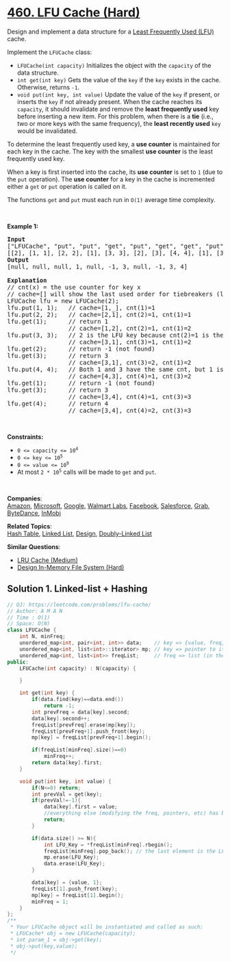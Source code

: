 # [460. LFU Cache (Hard)](https://leetcode.com/problems/lfu-cache/)

<p>Design and implement a data structure for a <a href="https://en.wikipedia.org/wiki/Least_frequently_used" target="_blank">Least Frequently Used (LFU)</a> cache.</p>

<p>Implement the <code>LFUCache</code> class:</p>

<ul>
	<li><code>LFUCache(int capacity)</code> Initializes the object with the <code>capacity</code> of the data structure.</li>
	<li><code>int get(int key)</code> Gets the value of the <code>key</code> if the <code>key</code> exists in the cache. Otherwise, returns <code>-1</code>.</li>
	<li><code>void put(int key, int value)</code> Update the value of the <code>key</code> if present, or inserts the <code>key</code> if not already present. When the cache reaches its <code>capacity</code>, it should invalidate and remove the <strong>least frequently used</strong> key before inserting a new item. For this problem, when there is a <strong>tie</strong> (i.e., two or more keys with the same frequency), the <strong>least recently used</strong> <code>key</code> would be invalidated.</li>
</ul>

<p>To determine the least frequently used key, a <strong>use counter</strong> is maintained for each key in the cache. The key with the smallest <strong>use counter</strong> is the least frequently used key.</p>

<p>When a key is first inserted into the cache, its <strong>use counter</strong> is set to <code>1</code> (due to the <code>put</code> operation). The <strong>use counter</strong> for a key in the cache is incremented either a <code>get</code> or <code>put</code> operation is called on it.</p>

<p>The functions&nbsp;<code data-stringify-type="code">get</code>&nbsp;and&nbsp;<code data-stringify-type="code">put</code>&nbsp;must each run in <code>O(1)</code> average time complexity.</p>

<p>&nbsp;</p>
<p><strong>Example 1:</strong></p>

<pre><strong>Input</strong>
["LFUCache", "put", "put", "get", "put", "get", "get", "put", "get", "get", "get"]
[[2], [1, 1], [2, 2], [1], [3, 3], [2], [3], [4, 4], [1], [3], [4]]
<strong>Output</strong>
[null, null, null, 1, null, -1, 3, null, -1, 3, 4]

<strong>Explanation</strong>
// cnt(x) = the use counter for key x
// cache=[] will show the last used order for tiebreakers (leftmost element is  most recent)
LFUCache lfu = new LFUCache(2);
lfu.put(1, 1);   // cache=[1,_], cnt(1)=1
lfu.put(2, 2);   // cache=[2,1], cnt(2)=1, cnt(1)=1
lfu.get(1);      // return 1
                 // cache=[1,2], cnt(2)=1, cnt(1)=2
lfu.put(3, 3);   // 2 is the LFU key because cnt(2)=1 is the smallest, invalidate 2.
&nbsp;                // cache=[3,1], cnt(3)=1, cnt(1)=2
lfu.get(2);      // return -1 (not found)
lfu.get(3);      // return 3
                 // cache=[3,1], cnt(3)=2, cnt(1)=2
lfu.put(4, 4);   // Both 1 and 3 have the same cnt, but 1 is LRU, invalidate 1.
                 // cache=[4,3], cnt(4)=1, cnt(3)=2
lfu.get(1);      // return -1 (not found)
lfu.get(3);      // return 3
                 // cache=[3,4], cnt(4)=1, cnt(3)=3
lfu.get(4);      // return 4
                 // cache=[3,4], cnt(4)=2, cnt(3)=3
</pre>

<p>&nbsp;</p>
<p><strong>Constraints:</strong></p>

<ul>
	<li><code>0 &lt;= capacity&nbsp;&lt;= 10<sup>4</sup></code></li>
	<li><code>0 &lt;= key &lt;= 10<sup>5</sup></code></li>
	<li><code>0 &lt;= value &lt;= 10<sup>9</sup></code></li>
	<li>At most <code>2 * 10<sup>5</sup></code>&nbsp;calls will be made to <code>get</code> and <code>put</code>.</li>
</ul>

<p>&nbsp;</p>
<span style="display: none;">&nbsp;</span>

**Companies**:  
[Amazon](https://leetcode.com/company/amazon), [Microsoft](https://leetcode.com/company/microsoft), [Google](https://leetcode.com/company/google), [Walmart Labs](https://leetcode.com/company/walmart-labs), [Facebook](https://leetcode.com/company/facebook), [Salesforce](https://leetcode.com/company/salesforce), [Grab](https://leetcode.com/company/grab), [ByteDance](https://leetcode.com/company/bytedance), [InMobi](https://leetcode.com/company/inmobi)

**Related Topics**:  
[Hash Table](https://leetcode.com/tag/hash-table/), [Linked List](https://leetcode.com/tag/linked-list/), [Design](https://leetcode.com/tag/design/), [Doubly-Linked List](https://leetcode.com/tag/doubly-linked-list/)

**Similar Questions**:
* [LRU Cache (Medium)](https://leetcode.com/problems/lru-cache/)
* [Design In-Memory File System (Hard)](https://leetcode.com/problems/design-in-memory-file-system/)

## Solution 1. Linked-list + Hashing

```cpp
// OJ: https://leetcode.com/problems/lfu-cache/
// Author: A M A N
// Time : O(1)
// Space: O(N)
class LFUCache {
    int N, minFreq;
    unordered_map<int, pair<int, int>> data;    // key => {value, freq}
    unordered_map<int, list<int>::iterator> mp; // key => pointer to its address
    unordered_map<int, list<int>> freqList;     // freq => list (in the order of Most Recently Used ---> Least Recently Used)
public:
    LFUCache(int capacity) : N(capacity) {

    }

    int get(int key) {
        if(data.find(key)==data.end()) 
            return -1;
        int prevFreq = data[key].second; 
        data[key].second++;
        freqList[prevFreq].erase(mp[key]);
        freqList[prevFreq+1].push_front(key);
        mp[key] = freqList[prevFreq+1].begin();

        if(freqList[minFreq].size()==0)
            minFreq++;
        return data[key].first; 
    }

    void put(int key, int value) {
        if(N<=0) return;
        int prevVal = get(key);
        if(prevVal!=-1){
            data[key].first = value;
            //everything else (modifying the freq, pointers, etc) has been already done by the `get` call
            return;           
        }

        if(data.size() >= N){
            int LFU_Key = *freqList[minFreq].rbegin();
            freqList[minFreq].pop_back(); // the last element is the LFU and LRU
            mp.erase(LFU_Key);
            data.erase(LFU_Key);
        }

        data[key] = {value, 1};
        freqList[1].push_front(key);
        mp[key] = freqList[1].begin();
        minFreq = 1;
    }
};
/**
 * Your LFUCache object will be instantiated and called as such:
 * LFUCache* obj = new LFUCache(capacity);
 * int param_1 = obj->get(key);
 * obj->put(key,value);
 */
```